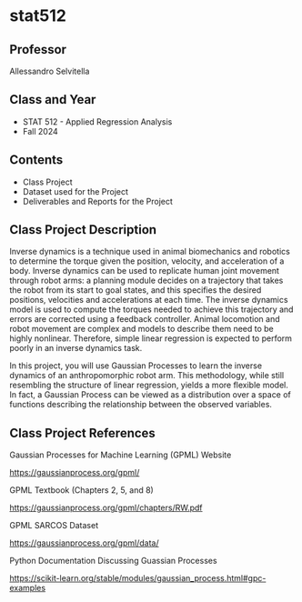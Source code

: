 # stat512

## Professor

Allessandro Selvitella

## Class and Year

 - STAT 512 - Applied Regression Analysis
 - Fall 2024

## Contents

 - Class Project
 - Dataset used for the Project
 - Deliverables and Reports for the Project

## Class Project Description

Inverse dynamics is a technique used in animal biomechanics and robotics to determine the torque given the position, velocity, and acceleration of a body. Inverse dynamics can be used to replicate human joint movement through robot arms: a planning module decides on a trajectory that takes the robot from its start to goal states, and this specifies the desired positions, velocities and accelerations at each time. The inverse dynamics model is used to compute the torques needed to achieve this trajectory and errors are corrected using a feedback controller. Animal locomotion and robot movement are complex and models to describe them need to be highly nonlinear. Therefore, simple linear regression is expected to perform poorly in an inverse dynamics task.

In this project, you will use Gaussian Processes to learn the inverse dynamics of an anthropomorphic robot arm. This methodology, while still resembling the structure of linear regression, yields a more flexible model. In fact, a Gaussian Process can be viewed as a distribution over a space of functions describing the relationship between the observed variables.

## Class Project References

Gaussian Processes for Machine Learning (GPML) Website

<https://gaussianprocess.org/gpml/>

GPML Textbook (Chapters 2, 5, and 8)

<https://gaussianprocess.org/gpml/chapters/RW.pdf>

GPML SARCOS Dataset

<https://gaussianprocess.org/gpml/data/>

Python Documentation Discussing Guassian Processes

<https://scikit-learn.org/stable/modules/gaussian_process.html#gpc-examples>